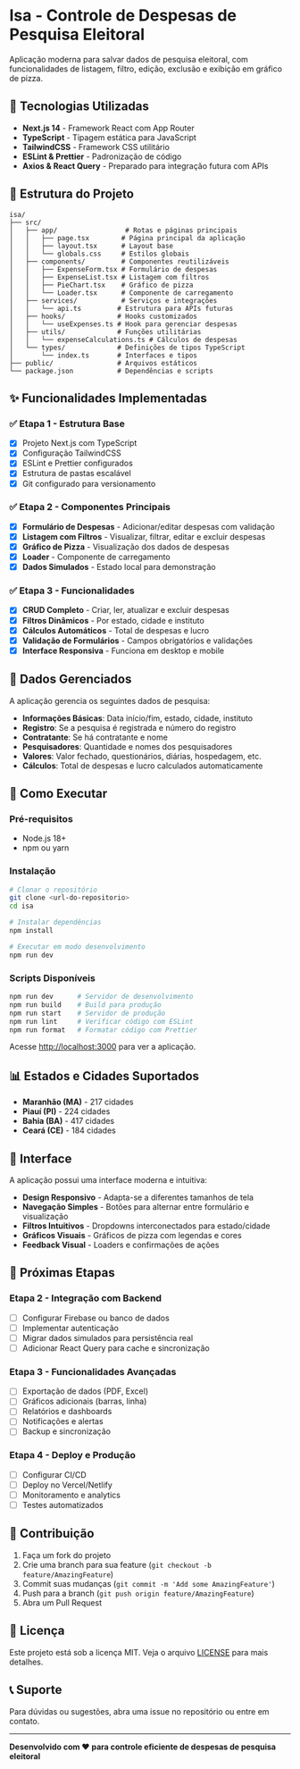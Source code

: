 # Isa - Controle de Despesas de Pesquisa Eleitoral

Aplicação moderna para salvar dados de pesquisa eleitoral, com funcionalidades de listagem, filtro, edição, exclusão e exibição em gráfico de pizza.

## 🚀 Tecnologias Utilizadas

- **Next.js 14** - Framework React com App Router
- **TypeScript** - Tipagem estática para JavaScript
- **TailwindCSS** - Framework CSS utilitário
- **ESLint & Prettier** - Padronização de código
- **Axios & React Query** - Preparado para integração futura com APIs

## 📁 Estrutura do Projeto

```
isa/
├── src/
│   ├── app/                 # Rotas e páginas principais
│   │   ├── page.tsx        # Página principal da aplicação
│   │   ├── layout.tsx      # Layout base
│   │   └── globals.css     # Estilos globais
│   ├── components/         # Componentes reutilizáveis
│   │   ├── ExpenseForm.tsx # Formulário de despesas
│   │   ├── ExpenseList.tsx # Listagem com filtros
│   │   ├── PieChart.tsx    # Gráfico de pizza
│   │   └── Loader.tsx      # Componente de carregamento
│   ├── services/           # Serviços e integrações
│   │   └── api.ts         # Estrutura para APIs futuras
│   ├── hooks/             # Hooks customizados
│   │   └── useExpenses.ts # Hook para gerenciar despesas
│   ├── utils/             # Funções utilitárias
│   │   └── expenseCalculations.ts # Cálculos de despesas
│   └── types/             # Definições de tipos TypeScript
│       └── index.ts       # Interfaces e tipos
├── public/                # Arquivos estáticos
└── package.json           # Dependências e scripts
```

## ✨ Funcionalidades Implementadas

### ✅ Etapa 1 - Estrutura Base
- [x] Projeto Next.js com TypeScript
- [x] Configuração TailwindCSS
- [x] ESLint e Prettier configurados
- [x] Estrutura de pastas escalável
- [x] Git configurado para versionamento

### ✅ Etapa 2 - Componentes Principais
- [x] **Formulário de Despesas** - Adicionar/editar despesas com validação
- [x] **Listagem com Filtros** - Visualizar, filtrar, editar e excluir despesas
- [x] **Gráfico de Pizza** - Visualização dos dados de despesas
- [x] **Loader** - Componente de carregamento
- [x] **Dados Simulados** - Estado local para demonstração

### ✅ Etapa 3 - Funcionalidades
- [x] **CRUD Completo** - Criar, ler, atualizar e excluir despesas
- [x] **Filtros Dinâmicos** - Por estado, cidade e instituto
- [x] **Cálculos Automáticos** - Total de despesas e lucro
- [x] **Validação de Formulários** - Campos obrigatórios e validações
- [x] **Interface Responsiva** - Funciona em desktop e mobile

## 🎯 Dados Gerenciados

A aplicação gerencia os seguintes dados de pesquisa:

- **Informações Básicas**: Data início/fim, estado, cidade, instituto
- **Registro**: Se a pesquisa é registrada e número do registro
- **Contratante**: Se há contratante e nome
- **Pesquisadores**: Quantidade e nomes dos pesquisadores
- **Valores**: Valor fechado, questionários, diárias, hospedagem, etc.
- **Cálculos**: Total de despesas e lucro calculados automaticamente

## 🚀 Como Executar

### Pré-requisitos
- Node.js 18+ 
- npm ou yarn

### Instalação
```bash
# Clonar o repositório
git clone <url-do-repositorio>
cd isa

# Instalar dependências
npm install

# Executar em modo desenvolvimento
npm run dev
```

### Scripts Disponíveis
```bash
npm run dev      # Servidor de desenvolvimento
npm run build    # Build para produção
npm run start    # Servidor de produção
npm run lint     # Verificar código com ESLint
npm run format   # Formatar código com Prettier
```

Acesse [http://localhost:3000](http://localhost:3000) para ver a aplicação.

## 📊 Estados e Cidades Suportados

- **Maranhão (MA)** - 217 cidades
- **Piauí (PI)** - 224 cidades  
- **Bahia (BA)** - 417 cidades
- **Ceará (CE)** - 184 cidades

## 🎨 Interface

A aplicação possui uma interface moderna e intuitiva:

- **Design Responsivo** - Adapta-se a diferentes tamanhos de tela
- **Navegação Simples** - Botões para alternar entre formulário e visualização
- **Filtros Intuitivos** - Dropdowns interconectados para estado/cidade
- **Gráficos Visuais** - Gráficos de pizza com legendas e cores
- **Feedback Visual** - Loaders e confirmações de ações

## 🔮 Próximas Etapas

### Etapa 2 - Integração com Backend
- [ ] Configurar Firebase ou banco de dados
- [ ] Implementar autenticação
- [ ] Migrar dados simulados para persistência real
- [ ] Adicionar React Query para cache e sincronização

### Etapa 3 - Funcionalidades Avançadas
- [ ] Exportação de dados (PDF, Excel)
- [ ] Gráficos adicionais (barras, linha)
- [ ] Relatórios e dashboards
- [ ] Notificações e alertas
- [ ] Backup e sincronização

### Etapa 4 - Deploy e Produção
- [ ] Configurar CI/CD
- [ ] Deploy no Vercel/Netlify
- [ ] Monitoramento e analytics
- [ ] Testes automatizados

## 🤝 Contribuição

1. Faça um fork do projeto
2. Crie uma branch para sua feature (`git checkout -b feature/AmazingFeature`)
3. Commit suas mudanças (`git commit -m 'Add some AmazingFeature'`)
4. Push para a branch (`git push origin feature/AmazingFeature`)
5. Abra um Pull Request

## 📝 Licença

Este projeto está sob a licença MIT. Veja o arquivo [LICENSE](LICENSE) para mais detalhes.

## 📞 Suporte

Para dúvidas ou sugestões, abra uma issue no repositório ou entre em contato.

---

**Desenvolvido com ❤️ para controle eficiente de despesas de pesquisa eleitoral**
